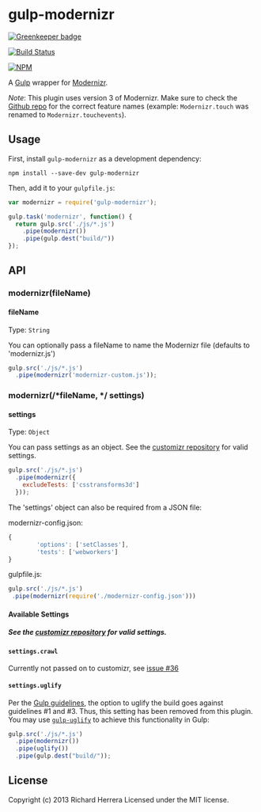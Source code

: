 # gulp-modernizr

[![Greenkeeper badge](https://badges.greenkeeper.io/rejas/gulp-modernizr.svg)](https://greenkeeper.io/)

[![Build Status](https://secure.travis-ci.org/rejas/gulp-modernizr.png?branch=master,develop)](https://travis-ci.org/rejas/gulp-modernizr)

[![NPM](https://nodei.co/npm/gulp-modernizr.png?compact=true)](https://nodei.co/npm/gulp-modernizr/)

A [Gulp](https://gulpjs.com/) wrapper for [Modernizr](https://github.com/doctyper/customizr).

*Note*: This plugin uses version 3 of Modernizr. Make sure to check the [Github repo](https://github.com/Modernizr/Modernizr/tree/master/feature-detects) for the correct feature names (example: ```Modernizr.touch``` was renamed to ```Modernizr.touchevents```).

## Usage

First, install `gulp-modernizr` as a development dependency:

```shell
npm install --save-dev gulp-modernizr
```

Then, add it to your `gulpfile.js`:

```javascript
var modernizr = require('gulp-modernizr');

gulp.task('modernizr', function() {
  return gulp.src('./js/*.js')
    .pipe(modernizr())
    .pipe(gulp.dest("build/"))
});
```

## API

### modernizr(fileName)

#### fileName
Type: `String`

You can optionally pass a fileName to name the Modernizr file (defaults to 'modernizr.js')

```javascript
gulp.src('./js/*.js')
  .pipe(modernizr('modernizr-custom.js'));
```

### modernizr(/*fileName, */ settings)

#### settings
Type: `Object`

You can pass settings as an object. See the [customizr repository](https://github.com/doctyper/customizr#config-file) for valid settings.

```javascript
gulp.src('./js/*.js')
  .pipe(modernizr({
    excludeTests: ['csstransforms3d']
  }));
```

The 'settings' object can also be required from a JSON file:

modernizr-config.json:
```javascript
{
        'options': ['setClasses'],
        'tests': ['webworkers']
}
```

gulpfile.js:

```javascript
gulp.src('./js/*.js')
 .pipe(modernizr(require('./modernizr-config.json')))
```

#### Available Settings
##### See the [customizr repository](https://github.com/doctyper/customizr#config-file) for valid settings.

#### `settings.crawl`
Currently not passed on to customizr, see [issue #36](https://github.com/rejas/gulp-modernizr/issues/36) 

#### `settings.uglify`
Per the [Gulp guidelines](https://github.com/gulpjs/gulp/blob/master/docs/writing-a-plugin/guidelines.md), the option to uglify the build goes against guidelines #1 and #3. Thus, this setting has been removed from this plugin. You may use [`gulp-uglify`](https://npmjs.org/package/gulp-uglify) to achieve this functionality in Gulp:

```javascript
gulp.src('./js/*.js')
  .pipe(modernizr())
  .pipe(uglify())
  .pipe(gulp.dest("build/"));
```

[modernizr-travis-url]: https://travis-ci.org/rejas/gulp-modernizr
[modernizr-travis-image]: https://secure.travis-ci.org/rejas/gulp-modernizr.png?branch=master
[modernizr-npm-url]: https://npmjs.org/package/gulp-modernizr
[modernizr-npm-image]: https://badge.fury.io/js/gulp-modernizr.png

## License
Copyright (c) 2013 Richard Herrera
Licensed under the MIT license.
